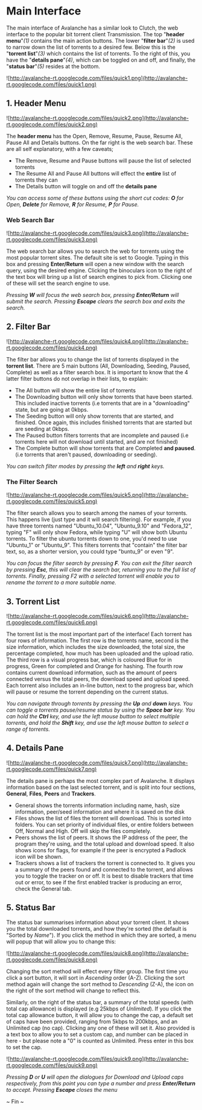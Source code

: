 # Main Interface #

The main interface of Avalanche has a similar look to Clutch, the web interface to the popular bit torrent client Transmission. The top "**header menu**"_(1)_ contains the main action buttons. The lower "**filter bar**"_(2)_ is used to narrow down the list of torrents to a desired few. Below this is the "**torrent list**"_(3)_ which contains the list of torrents. To the right of this, you have the "**details pane**"_(4)_, which can be toggled on and off, and finally, the "**status bar**"_(5)_ resides at the bottom.

![http://avalanche-rt.googlecode.com/files/quick1.png](http://avalanche-rt.googlecode.com/files/quick1.png)

## 1. Header Menu ##

![http://avalanche-rt.googlecode.com/files/quick2.png](http://avalanche-rt.googlecode.com/files/quick2.png)

The **header menu** has the Open, Remove, Resume, Pause, Resume All, Pause All and Details buttons. On the far right is the web search bar. These are all self explanatory, with a few caveats;

  * The Remove, Resume and Pause buttons will pause the list of selected torrents
  * The Resume All and Pause All buttons will effect the **entire** list of torrents they can
  * The Details button will toggle on and off the **details pane**


_You can access some of these buttons using the short cut codes: **O** for Open, **Delete** for Remove, **R** for Resume, **P** for Pause._

### Web Search Bar ###

![http://avalanche-rt.googlecode.com/files/quick3.png](http://avalanche-rt.googlecode.com/files/quick3.png)

The web search bar allows you to search the web for torrents using the most popular torrent sites. The default site is set to Google. Typing in this box and pressing **Enter/Return** will open a new window with the search query, using the desired engine. Clicking the binoculars icon to the right of the text box will bring up a list of search engines to pick from. Clicking one of these will set the search engine to use.

_Pressing **W** will focus the web search box, pressing **Enter/Return** will submit the search. Pressing **Escape** clears the search box and exits the search._

## 2. Filter Bar ##

![http://avalanche-rt.googlecode.com/files/quick4.png](http://avalanche-rt.googlecode.com/files/quick4.png)

The filter bar allows you to change the list of torrents displayed in the **torrent list**. There are 5 main buttons (All, Downloading, Seeding, Paused, Complete) as well as a filter search box. It is important to know that the 4 latter filter buttons do not overlap in their lists, to explain:

  * The All button will show the entire list of torrents
  * The Downloading button will only show torrents that have been started. This included inactive torrents (i.e torrents that are in a "downloading" state, but are going at 0kbps.
  * The Seeding button will only show torrents that are started, and finished. Once again, this includes finished torrents that are started but are seeding at 0kbps.
  * The Paused button filters torrents that are incomplete and paused (i.e torrents here will not download until started, and are not finished)
  * The Complete button will show torrents that are Completed **and paused**. (i.e torrents that aren't paused, downloading or seeding).

_You can switch filter modes by pressing the **left** and **right** keys._

### The Filter Search ###

![http://avalanche-rt.googlecode.com/files/quick5.png](http://avalanche-rt.googlecode.com/files/quick5.png)

The filter search allows you to search among the names of your torrents. This happens live (just type and it will search filtering). For example, if you have three torrents named "Ubuntu\_10.04", "Ubuntu\_9.10" and "Fedora\_12", typing "F" will only show Fedora, while typing "U" will show both Ubuntu torrents. To filter the ubuntu torrents down to one, you'd need to use "Ubuntu\_1" or "Ubuntu\_9". This filters torrents that "contain" the filter bar text, so, as a shorter version, you could type "buntu\_9" or even "9".

_You can focus the filter search by pressing **F**. You can exit the filter search by pressing **Esc**, this will clear the search bar, returning you to the full list of torrents. Finally, pressing F2 with a selected torrent will enable you to rename the torrent to a more suitable name._

## 3. Torrent List ##

![http://avalanche-rt.googlecode.com/files/quick6.png](http://avalanche-rt.googlecode.com/files/quick6.png)

The torrent list is the most important part of the interface! Each torrent has four rows of information. The first row is the torrents name, second is the size information, which includes the size downloaded, the total size, the percentage completed, how much has been uploaded and the upload ratio. The third row is a visual progress bar, which is coloured Blue for in progress, Green for completed and Orange for hashing. The fourth row contains current download information, such as the amount of peers connected versus the total peers, the download speed and upload speed. Each torrent also includes an in-line button, next to the progress bar, which will pause or resume the torrent depending on the current status.

_You can navigate through torrents by pressing the **Up** and **down** keys. You can toggle a torrents pause/resume status by using the **Space bar** key. You can hold the **Ctrl** key, and use the left mouse button to select multiple torrents, and hold the **Shift** key, and use the left mouse button to select a range of torrents._

## 4. Details Pane ##

![http://avalanche-rt.googlecode.com/files/quick7.png](http://avalanche-rt.googlecode.com/files/quick7.png)

The details pane is perhaps the most complex part of Avalanche. It displays information based on the last selected torrent, and is split into four sections, **General**, **Files**, **Peers** and **Trackers**.

  * General shows the torrents information including name, hash, size information, peer/seed information and where it is saved on the disk
  * Files shows the list of files the torrent will download. This is sorted into folders. You can set priority of individual files, or entire folders between Off, Normal and High. Off will skip the files completely.
  * Peers shows the list of peers. It shows the IP address of the peer, the program they're using, and the total upload and download speed. It also shows icons for flags, for example if the peer is encrypted a Padlock icon will be shown.
  * Trackers shows a list of trackers the torrent is connected to. It gives you a summary of the peers found and connected to the torrent, and allows you to toggle the tracker on or off. It is best to disable trackers that time out or error, to see if the first enabled tracker is producing an error, check the General tab.

## 5. Status Bar ##

The status bar summarises information about your torrent client. It shows you the total downloaded torrents, and how they're sorted (the default is "Sorted by _Name_"). If you click the method in which they are sorted, a menu will popup that will allow you to change this:

![http://avalanche-rt.googlecode.com/files/quick8.png](http://avalanche-rt.googlecode.com/files/quick8.png)

Changing the sort method will effect every filter group. The first time you click a sort button, it will sort in _Ascending_ order (A-Z). Clicking the sort method again will change the sort method to _Descending_ (Z-A), the icon on the right of the sort method will change to reflect this.

Similarly, on the right of the status bar, a summary of the total speeds (with total cap allowance) is displayed (e.g 25kbps of _Unlimited_). If you click the total cap allowance button, it will allow you to change the cap, a default set of caps have been provided, ranging from 5kbps to 200kbps, and an Unlimited cap (no cap). Clicking any one of these will set it. Also provided is a text box to allow you to set a custom cap, and number can be placed in here - but please note a "0" is counted as Unlimited. Press enter in this box to set the cap.

![http://avalanche-rt.googlecode.com/files/quick9.png](http://avalanche-rt.googlecode.com/files/quick9.png)

_Pressing **D** or **U** will open the dialogues for Download and Upload caps respectively, from this point you can type a number and press **Enter/Return** to accept. Pressing **Escape** closes the menu_


~ Fin ~